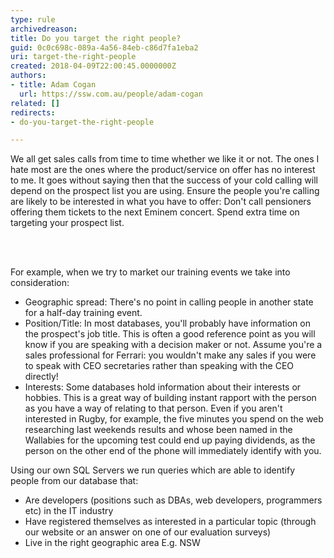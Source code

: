 ```yaml
---
type: rule
archivedreason: 
title: Do you target the right people?
guid: 0c0c698c-089a-4a56-84eb-c86d7fa1eba2
uri: target-the-right-people
created: 2018-04-09T22:00:45.0000000Z
authors:
- title: Adam Cogan
  url: https://ssw.com.au/people/adam-cogan
related: []
redirects:
- do-you-target-the-right-people

---
```



<p class="ssw15-rteElement-P">We all get sales calls from time to time whether we like it or not. The ones I hate most are the ones where the product/service on offer has no interest to me. It goes without saying then that the success of your cold calling will depend on the prospect list you are using. Ensure the people you're calling are likely to be interested in what you have to offer&#58; Don't call pensioners offering them tickets to the next Eminem concert. Spend extra time on targeting your prospect list.​<br></p>
<br><excerpt class='endintro'></excerpt><br>
<p></p><p class="ssw15-rteElement-P">​​For example, when we try to market our training events we take into consideration&#58;</p><ul><li>Geographic spread&#58; There's no point in calling people in another state for a half-day training event.</li><li>Position/Title&#58; In most databases, you'll probably have information on the prospect's job title. This is often a good reference point as you will know if you are speaking with a decision maker or not. Assume you're a sales professional for Ferrari&#58; you wouldn't make any sales if you were to speak with CEO secretaries rather than speaking with the CEO directly!</li><li>Interests&#58; Some databases hold information about&#160;their interests or hobbies. This is a great way of building instant rapport with the person as you have a way of relating to that person. Even if you aren't interested in Rugby, for example, the five minutes you spend on the web researching last weekends results and whose been named in the Wallabies for the upcoming test could end up paying dividends, as the person on the other end of the phone will immediately identify with you.</li></ul><p>Using our own SQL Servers we run queries which are able to identify people from our database that&#58;</p><ul><li>Are developers (positions such as DBAs, web developers, programmers etc) in the IT industry</li><li>Have registered themselves as interested in a particular topic (through our website or an answer on one of our evaluation surveys)</li><li>Live in the right geographic area E.g. NSW​​<br></li></ul>


